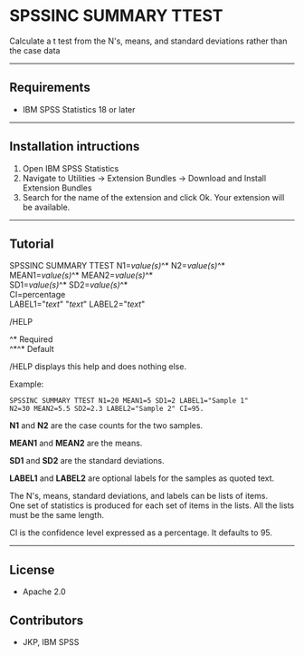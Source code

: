 # SPSSINC SUMMARY TTEST
Calculate a t test from the N's, means, and standard deviations rather than the case data

----
Requirements
----
- IBM SPSS Statistics 18 or later

---
Installation intructions
----
1. Open IBM SPSS Statistics
2. Navigate to Utilities -> Extension Bundles -> Download and Install Extension Bundles
3. Search for the name of the extension and click Ok. Your extension will be available.

---
Tutorial
----
SPSSINC SUMMARY TTEST N1=*value(s)*^&#42; N2=*value(s)*^&#42;  
MEAN1=*value(s)*^&#42; MEAN2=*value(s)*^&#42;  
SD1=*value(s)*^&#42; SD2=*value(s)*^&#42;  
CI=percentage  
LABEL1="*text*" "*text*" LABEL2="*text*"

/HELP

^&#42; Required  
^&#42;^&#42; Default

/HELP displays this help and does nothing else.

Example:
```
SPSSINC SUMMARY TTEST N1=20 MEAN1=5 SD1=2 LABEL1="Sample 1" 
N2=30 MEAN2=5.5 SD2=2.3 LABEL2="Sample 2" CI=95.
```

**N1** and **N2** are the case counts for the two samples.

**MEAN1** and **MEAN2** are the means.

**SD1** and **SD2** are the standard deviations.

**LABEL1** and **LABEL2** are optional labels for the samples as quoted text.

The N's, means, standard deviations, and labels can be lists of items.  
One set of statistics is produced for each
set of items in the lists.  All the lists must be the same length.

CI is the confidence level expressed as a percentage.  It defaults to 95.

---
License
----

- Apache 2.0
                              
Contributors
----

  - JKP, IBM SPSS
